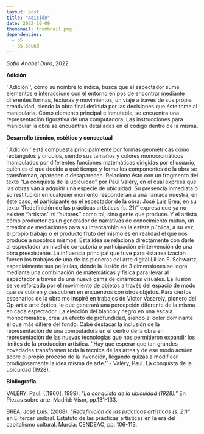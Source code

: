 ```yaml
---
layout: post
title: "Adición"
date: 2022-10-09
thumbnail: thumbnail.png
dependencies:
  - p5
  - p5.sound
---
```


<div id="div-sketch">
  <script type="text/javascript" src="sketch.js"></script>
</div>

_Sofia Anabel Duro_, 2022.

**Adición**

''Adición'', cómo su nombre lo indica, busca que el espectador sume elementos e interaccione con el entorno en pos de encontrar mediante diferentes formas, texturas y movimientos, un viaje a través de sus propia creatividad, siendo la obra final definida por las decisiones que éste tome al manipularla. Cómo elemento principal e inmutable, se encuentra una representación figurativa de una computadora. 
Las instrucciones para manipular la obra se encuentran detalladas en el código dentro de la misma.

**Desarrollo técnico, estético y conceptual**

''Adición'' está compuesta principalmente por formas geométricas cómo rectángulos y círculos, siendo sus tamaños y colores monocromáticos manipulados por diferentes funciones matemáticas dirigidas por el usuario, quién es el que decide a qué tiempo y forma los componentes de la obra se transforman, aparecen o desaparecen. Relaciono ésto con un fragmento del texto “La conquista de la ubicuidad” por Paul Valéry, en el cuál expresa que las obras van a adquirir una especie de ubicuidad. Su presencia inmediata o su restitución en cualquier momento responderán a una llamada nuestra, en éste caso, el participante es el espectador de la obra. José Luis Brea, en su texto “Redefinición de las prácticas artísticas (s. 21)” expresa que ya no existen ‘’artistas’’ ni ‘’autores’’ como tal, sino gente que produce. Y el artista cómo productor es un generador de narrativas de conocimiento mutuo, un creador de mediaciones para su intercambio en la esfera pública, a su vez, el propio trabajo o el producto fruto del mismo es en realidad el que nos produce a nosotros mismos. Ésta idea se relaciona directamente con darle al espectador un nivel de co-autoría o participación e intervención de una obra preexistente. La influencia principal que tuve para ésta realización fueron los trabajos de una de las pioneras del arte digital Lillian F. Schwartz, especialmente sus películas, dónde la ilusión de 3 dimensiones se logra mediante una combinación de matemáticas y física para llevar al espectador a través de una nueva gama de dinámicas visuales. La ilusión se ve reforzada por el movimiento de objetos a través del espacio de modo que se cubren y descubren en encuentros con otros objetos. Para ciertos escenarios de la obra me inspiré en trabajos de Victor Vasarely, pionero del Op-art o arte óptico, lo que generará una percepción diferente de la misma en cada espectador. La elección del blanco y negro en una escala monocromática, crea un efecto de profundidad, siendo el color dominante el que más difiere del fondo. Cabe destacar la inclusión de la representación de una computadora en el centro de la obra en representación de las nuevas tecnologías que nos permitieron expandir los límites de la producción artística. ‘’Hay que esperar que tan grandes novedades transformen toda la técnica de las artes y de ese modo actúen sobre el propio proceso de la invención, llegando quizás a modificar prodigiosamente la idea misma de arte.’’ - Valéry, Paul. La conquista de la ubicuidad (1928).

**Bibliografía**

VALÉRY, Paul. ([1960], 1999). _"La conquista de la ubicuidad (1928)."_ En Piezas sobre arte. Madrid: Visor, pp.131-133.

BREA, José Luis. (2008). _"Redefinición de las prácticas artísticas (s. 21)"_. en El tercer umbral. Estatuto de las prácticas artísticas en la era del capitalismo cultural. Murcia: CENDEAC, pp. 106-113.